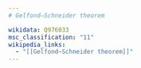 ```yaml
---
# Gelfond–Schneider theorem

wikidata: Q976033
msc_classification: "11"
wikipedia_links:
  - "[[Gelfond–Schneider theorem]]"
---
```


